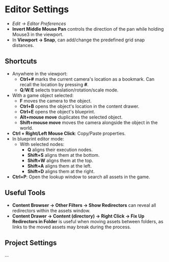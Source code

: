 # Editor Settings

- *Edit -> Editor Preferences*
- **Invert Middle Mouse Pan** controls the direction of the pan while holding Mouse3 in the viewport.
- In **Viewport -> Snap**, can add/change the predefined grid snap distances.

## Shortcuts

- Anywhere in the viewport:
  - **Ctrl+#** marks the current camera's location as a bookmark. Can recall the location by pressing **#**.
  - **Q**/**W**/**E** selects translation/rotation/scale mode.
- With a game object selected:
  - **F** moves the camera to the object.
  - **Ctrl+B** opens the object's location in the content drawer.
  - **Ctrl+E** opens the object's blueprint.
  - **Alt+mouse move** duplicates the selected object.
  - **Shift+mouse move** moves the camera alongside the object in the world.
- **Ctrl + Right/Left Mouse Click**: Copy/Paste properties.
- In blueprint editor mode:
  - With selected nodes:
    - **Q** aligns their execution nodes.
    - **Shift+S** aligns them at the bottom.
    - **Shift+W** aligns them at the top.
    - **Shift+A** aligns them at the left.
    - **Shift+D** aligns them at the right.
- **Ctrl+P**: Open the lookup window to search all assets in the game.

## Useful Tools

- **Content Browser -> Other Filters -> Show Redirectors** can reveal all redirectors within the assets window.
- **Content Drawer -> Content (directory) -> Right Click -> Fix Up Redirectors in Folder** is useful when moving assets between folders, as links to the moved assets may break during the process.

## Project Settings

...

